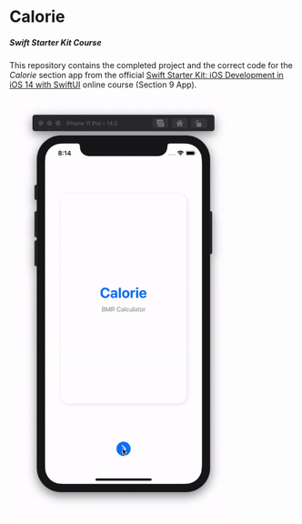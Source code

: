 # Calorie
##### Swift Starter Kit Course

This repository contains the completed project and the correct code for the *Calorie* section app from the official [Swift Starter Kit: iOS Development in iOS 14 with SwiftUI](https://www.udemy.com/course/3270668/) online course (Section 9 App). 

<img src="Project Resources/AppComplete_Calorie.gif" width="400"/>
